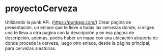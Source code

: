 # proyectoCerveza
Utilizando la punk API.  (https://punkapi.com/)
Crear página de presentación, un enlace que te lleve a todas las cervezas donde,
si eliges una te lleva a otra pagina con la descripción y en esa página de descripción, 
ademas, podría haber un mapa con una ubicación aleatoria de donde procede la cerveza, 
luego otro enlace, desde la página principal, para cervezas aleatorias.

